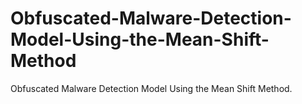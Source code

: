 # Obfuscated-Malware-Detection-Model-Using-the-Mean-Shift-Method
Obfuscated Malware Detection Model Using the Mean Shift Method.

